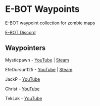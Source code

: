 # E-BOT Waypoints
E-BOT waypoint collection for zombie maps

[E-BOT Discord](https://discord.gg/v7PesBamXt)


## Waypointers
Mysticpawn - [YouTube](https://www.youtube.com/channel/UC3YwjwjBTTjqX7PpyCtfgpA) | [Steam](https://steamcommunity.com/id/alinadevil/)

EfeDursun125 - [YouTube](https://www.youtube.com/channel/UCPAGRNIacgHUjPNeAhU1Ypg) | [Steam](https://steamcommunity.com/id/EfeDursun91/)

JackP - [YouTube](https://www.youtube.com/channel/UC5LLi3WFdlW1q6NQt10gd9g)

Christ - [YouTube](https://www.youtube.com/@soychrist)

TekLak - [YouTube](https://www.youtube.com/@teklak8802)
